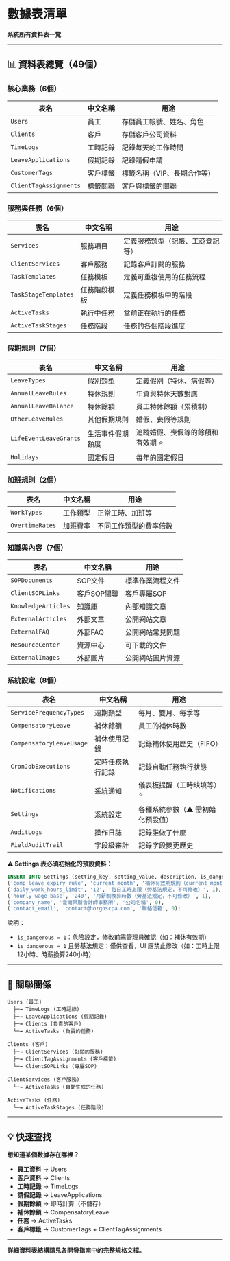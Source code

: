 # 數據表清單

**系統所有資料表一覽**

---

## 📊 資料表總覽（49個）

### 核心業務（6個）
| 表名 | 中文名稱 | 用途 |
|------|---------|------|
| `Users` | 員工 | 存儲員工帳號、姓名、角色 |
| `Clients` | 客戶 | 存儲客戶公司資料 |
| `TimeLogs` | 工時記錄 | 記錄每天的工作時間 |
| `LeaveApplications` | 假期記錄 | 記錄請假申請 |
| `CustomerTags` | 客戶標籤 | 標籤名稱（VIP、長期合作等）|
| `ClientTagAssignments` | 標籤關聯 | 客戶與標籤的關聯 |

### 服務與任務（6個）
| 表名 | 中文名稱 | 用途 |
|------|---------|------|
| `Services` | 服務項目 | 定義服務類型（記帳、工商登記等）|
| `ClientServices` | 客戶服務 | 記錄客戶訂閱的服務 |
| `TaskTemplates` | 任務模板 | 定義可重複使用的任務流程 |
| `TaskStageTemplates` | 任務階段模板 | 定義任務模板中的階段 |
| `ActiveTasks` | 執行中任務 | 當前正在執行的任務 |
| `ActiveTaskStages` | 任務階段 | 任務的各個階段進度 |

### 假期規則（7個）
| 表名 | 中文名稱 | 用途 |
|------|---------|------|
| `LeaveTypes` | 假別類型 | 定義假別（特休、病假等）|
| `AnnualLeaveRules` | 特休規則 | 年資與特休天數對應 |
| `AnnualLeaveBalance` | 特休餘額 | 員工特休餘額（累積制）|
| `OtherLeaveRules` | 其他假期規則 | 婚假、喪假等規則 |
| `LifeEventLeaveGrants` | 生活事件假期額度 | 追蹤婚假、喪假等的餘額和有效期 ⭐ |
| `Holidays` | 國定假日 | 每年的國定假日 |

### 加班規則（2個）
| 表名 | 中文名稱 | 用途 |
|------|---------|------|
| `WorkTypes` | 工作類型 | 正常工時、加班等 |
| `OvertimeRates` | 加班費率 | 不同工作類型的費率倍數 |

### 知識與內容（7個）
| 表名 | 中文名稱 | 用途 |
|------|---------|------|
| `SOPDocuments` | SOP文件 | 標準作業流程文件 |
| `ClientSOPLinks` | 客戶SOP關聯 | 客戶專屬SOP |
| `KnowledgeArticles` | 知識庫 | 內部知識文章 |
| `ExternalArticles` | 外部文章 | 公開網站文章 |
| `ExternalFAQ` | 外部FAQ | 公開網站常見問題 |
| `ResourceCenter` | 資源中心 | 可下載的文件 |
| `ExternalImages` | 外部圖片 | 公開網站圖片資源 |

### 系統設定（8個）
| 表名 | 中文名稱 | 用途 |
|------|---------|------|
| `ServiceFrequencyTypes` | 週期類型 | 每月、雙月、每季等 |
| `CompensatoryLeave` | 補休餘額 | 員工的補休時數 |
| `CompensatoryLeaveUsage` | 補休使用記錄 | 記錄補休使用歷史（FIFO）|
| `CronJobExecutions` | 定時任務執行記錄 | 記錄自動任務執行狀態 |
| `Notifications` | 系統通知 | 儀表板提醒（工時缺填等）⭐ |
| `Settings` | 系統設定 | 各種系統參數（⚠️ 需初始化預設值）|
| `AuditLogs` | 操作日誌 | 記錄誰做了什麼 |
| `FieldAuditTrail` | 字段級審計 | 記錄字段變更歷史 |

**⚠️ Settings 表必須初始化的預設資料：**
```sql
INSERT INTO Settings (setting_key, setting_value, description, is_dangerous) VALUES
('comp_leave_expiry_rule', 'current_month', '補休有效期規則（current_month/next_month/3_months/6_months）', 1),
('daily_work_hours_limit', '12', '每日工時上限（勞基法規定，不可修改）', 1),
('hourly_wage_base', '240', '月薪制換算時數（勞基法規定，不可修改）', 1),
('company_name', '霍爾果斯會計師事務所', '公司名稱', 0),
('contact_email', 'contact@horgoscpa.com', '聯絡信箱', 0);
```

說明：
- `is_dangerous = 1`：危險設定，修改前需管理員確認（如：補休有效期）
- `is_dangerous = 1` 且勞基法規定：僅供查看，UI 應禁止修改（如：工時上限12小時、時薪換算240小時）

---

## 🔗 關聯關係

```
Users (員工)
  ├─→ TimeLogs (工時記錄)
  ├─→ LeaveApplications (假期記錄)
  ├─→ Clients (負責的客戶)
  └─→ ActiveTasks (負責的任務)

Clients (客戶)
  ├─→ ClientServices (訂閱的服務)
  ├─→ ClientTagAssignments (客戶標籤)
  └─→ ClientSOPLinks (專屬SOP)

ClientServices (客戶服務)
  └─→ ActiveTasks (自動生成的任務)

ActiveTasks (任務)
  └─→ ActiveTaskStages (任務階段)
```

---

## 💡 快速查找

**想知道某個數據存在哪裡？**

- **員工資料** → Users
- **客戶資料** → Clients
- **工時記錄** → TimeLogs
- **請假記錄** → LeaveApplications
- **假期餘額** → 即時計算（不儲存）
- **補休餘額** → CompensatoryLeave
- **任務** → ActiveTasks
- **客戶標籤** → CustomerTags + ClientTagAssignments

---

**詳細資料表結構請見各開發指南中的完整規格文檔。**

